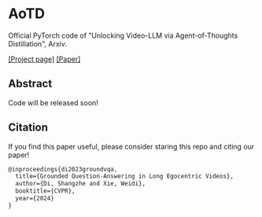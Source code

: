 # AoTD
Official PyTorch code of "Unlocking Video-LLM via Agent-of-Thoughts Distillation", Arxiv.

[[Project page]](https://dszdsz.cn/GroundVQA/index.html) [[Paper]](https://arxiv.org/abs/2312.06505)

## Abstract

Code will be released soon!

## Citation
If you find this paper useful, please consider staring this repo and citing our paper!
```latex
@inproceedings{di2023groundvqa,
  title={Grounded Question-Answering in Long Egocentric Videos},
  author={Di, Shangzhe and Xie, Weidi},
  booktitle={CVPR},
  year={2024}
}
```